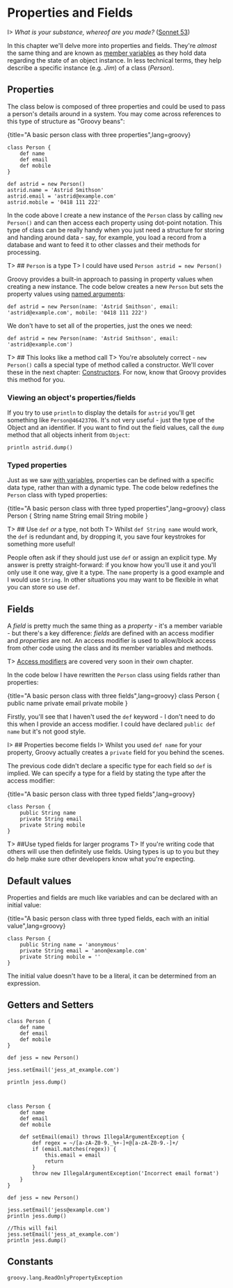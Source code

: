# Properties and Fields

I> _What is your substance, whereof are you made?_ ([Sonnet 53](https://en.wikipedia.org/wiki/Sonnet_53))

In this chapter we'll delve more into properties and fields. They're *almost* the same thing and are known as [member variables](https://en.wikipedia.org/wiki/Member_variable) as they hold data regarding the state of an object instance. In less technical terms, they help describe a specific instance (e.g. *Jim*) of a class (*Person*).

## Properties
The class below is composed of three properties and could be used to pass a person's details around in a system. You may come across references to this type of structure as "Groovy beans":

{title="A basic person class with three properties",lang=groovy}

	class Person {
	    def name
	    def email
	    def mobile
	}

	def astrid = new Person()
	astrid.name = 'Astrid Smithson'
	astrid.email = 'astrid@example.com'
	astrid.mobile = '0418 111 222'

In the code above I create a new instance of the `Person` class by calling `new Person()` and can then access each property using dot-point notation. This type of class can be really handy when you just need a structure for storing and handing around data - say, for example, you load a record from a database and want to feed it to other classes and their methods for processing. 

T> ## `Person` is a type
T> I could have used `Person astrid = new Person()` 

Groovy provides a built-in approach to passing in property values when creating a new instance. The code below creates a new `Person` but sets the property values using [named arguments](#chnamedarguments):

	def astrid = new Person(name: 'Astrid Smithson', email: 'astrid@example.com', mobile: '0418 111 222')

We don't have to set all of the properties, just the ones we need:

	def astrid = new Person(name: 'Astrid Smithson', email: 'astrid@example.com')

T> ## This looks like a method call
T> You're absolutely correct - `new Person()` calls a special type of method called a constructor. We'll cover these in the next chapter: [Constructors](#chconstructors). For now, know that Groovy provides this method for you.

### Viewing an object's properties/fields
If you try to use `println` to display the details for `astrid` you'll get something like `Person@46423706`. It's not very useful - just the type of the Object and an identifier. If you want to find out the field values, call the `dump` method that all objects inherit from `Object`:

	println astrid.dump()

### Typed properties

Just as we saw [with variables](#chvariables_datatypes), properties can be defined with a specific data type, rather than with a dynamic type. The code below redefines the `Person` class with typed properties:

{title="A basic person class with three typed properties",lang=groovy}
class Person {
    String name
    String email
    String mobile
}

T> ## Use `def` _or_ a type, not both
T> Whilst `def String name` would work, the `def` is redundant and, by dropping it, you save four keystrokes for something more useful!

People often ask if they should just use `def` or assign an explicit type. My answer is pretty straight-forward: if you know how you'll use it and you'll only use it one way, give it a type. The `name` property is a good example  and I would use `String`. In other situations you may want to be flexible in what you can store so use `def`. 

## Fields

A _field_ is pretty much the same thing as a _property_ - it's a member variable - but there's a key difference: _fields_ are defined with an access modifier and _properties_ are not. An access modifier is used to allow/block access from other code using the class and its member variables and methods.

T> [Access modifiers](#chaccessmodifiers) are covered very soon in their own chapter.

In the code below I have rewritten the `Person` class using fields rather than properties:

{title="A basic person class with three fields",lang=groovy}
	class Person {
	    public name
	    private email
	    private mobile
	}

Firstly, you'll see that I haven't used the `def` keyword - I don't need to do this when I provide an access modifier. I could have declared `public def name` but it's not good style.

I> ## Properties become fields
I> Whilst you used `def name` for your property, Groovy actually creates a `private` field for you behind the scenes.

The previous code didn't declare a specific type for each field so `def` is implied. We can specify a type for a field by stating the type after the access modifier:

{title="A basic person class with three typed fields",lang=groovy}

	class Person {
	    public String name
	    private String email
	    private String mobile
	}

T> ##Use typed fields for larger programs
T> If you're writing code that others will use then definitely use fields. Using types is up to you but they do help make sure other developers know what you're expecting.

## Default values
Properties and fields are much like variables and can be declared with an initial value:

{title="A basic person class with three typed fields, each with an initial value",lang=groovy}

	class Person {
	    public String name = 'anonymous'
	    private String email = 'anon@example.com'
	    private String mobile = ''
	}

The initial value doesn't have to be a literal, it can be determined from an expression.

## Getters and Setters

	class Person {
	    def name
	    def email
	    def mobile
	}
	
	def jess = new Person()
	
	jess.setEmail('jess_at_example.com')
	
	println jess.dump()



	class Person {
	    def name
	    def email
	    def mobile
	    
	    def setEmail(email) throws IllegalArgumentException {
	        def regex = ~/[a-zA-Z0-9._%+-]+@[a-zA-Z0-9.-]+/
	        if (email.matches(regex)) {
	            this.email = email
	            return
	        }
	        throw new IllegalArgumentException('Incorrect email format')
	    }
	}
	
	def jess = new Person()
	
	jess.setEmail('jess@example.com')
	println jess.dump()
	
	//This will fail
	jess.setEmail('jess_at_example.com')
	println jess.dump()


## Constants



`groovy.lang.ReadOnlyPropertyException`



